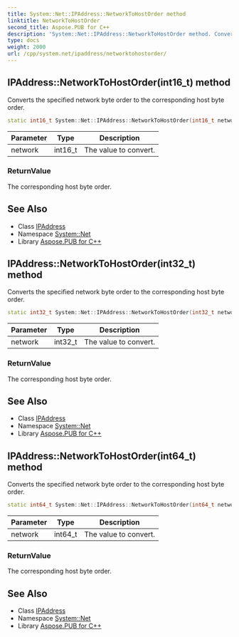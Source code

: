 ```yaml
---
title: System::Net::IPAddress::NetworkToHostOrder method
linktitle: NetworkToHostOrder
second_title: Aspose.PUB for C++
description: 'System::Net::IPAddress::NetworkToHostOrder method. Converts the specified network byte order to the corresponding host byte order in C++.'
type: docs
weight: 2000
url: /cpp/system.net/ipaddress/networktohostorder/
---
```

## IPAddress::NetworkToHostOrder(int16_t) method


Converts the specified network byte order to the corresponding host byte order.

```cpp
static int16_t System::Net::IPAddress::NetworkToHostOrder(int16_t network)
```


| Parameter | Type | Description |
| --- | --- | --- |
| network | int16_t | The value to convert. |

### ReturnValue

The corresponding host byte order.

## See Also

* Class [IPAddress](../)
* Namespace [System::Net](../../)
* Library [Aspose.PUB for C++](../../../)
## IPAddress::NetworkToHostOrder(int32_t) method


Converts the specified network byte order to the corresponding host byte order.

```cpp
static int32_t System::Net::IPAddress::NetworkToHostOrder(int32_t network)
```


| Parameter | Type | Description |
| --- | --- | --- |
| network | int32_t | The value to convert. |

### ReturnValue

The corresponding host byte order.

## See Also

* Class [IPAddress](../)
* Namespace [System::Net](../../)
* Library [Aspose.PUB for C++](../../../)
## IPAddress::NetworkToHostOrder(int64_t) method


Converts the specified network byte order to the corresponding host byte order.

```cpp
static int64_t System::Net::IPAddress::NetworkToHostOrder(int64_t network)
```


| Parameter | Type | Description |
| --- | --- | --- |
| network | int64_t | The value to convert. |

### ReturnValue

The corresponding host byte order.

## See Also

* Class [IPAddress](../)
* Namespace [System::Net](../../)
* Library [Aspose.PUB for C++](../../../)
